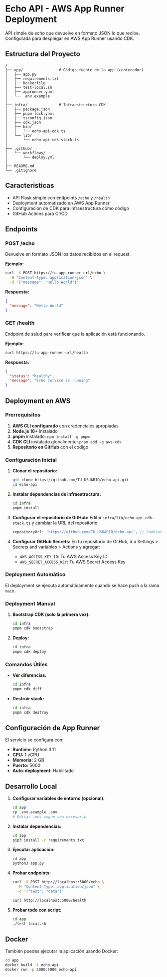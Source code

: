 # Echo API - AWS App Runner Deployment

API simple de echo que devuelve en formato JSON lo que recibe. Configurada para desplegar en AWS App Runner usando CDK.

## Estructura del Proyecto

```
/
├── app/                # Código fuente de la app (contenedor)
│   ├── app.py
│   ├── requirements.txt
│   ├── Dockerfile
│   ├── test-local.sh
│   ├── apprunner.yaml
│   └── .env.example
│
├── infra/              # Infraestructura CDK
│   ├── package.json
│   ├── pnpm-lock.yaml
│   ├── tsconfig.json
│   ├── cdk.json
│   ├── bin/
│   │   └── echo-api-cdk.ts
│   └── lib/
│       └── echo-api-cdk-stack.ts
│
├── .github/
│   └── workflows/
│       └── deploy.yml
│
├── README.md
└── .gitignore
```

## Características

- API Flask simple con endpoints `/echo` y `/health`
- Deployment automatizado en AWS App Runner
- Configuración de CDK para infraestructura como código
- GitHub Actions para CI/CD

## Endpoints

### POST /echo
Devuelve en formato JSON los datos recibidos en el request.

**Ejemplo:**
```bash
curl -X POST https://tu-app-runner-url/echo \
  -H "Content-Type: application/json" \
  -d '{"message": "Hello World"}'
```

**Respuesta:**
```json
{
  "message": "Hello World"
}
```

### GET /health
Endpoint de salud para verificar que la aplicación está funcionando.

**Ejemplo:**
```bash
curl https://tu-app-runner-url/health
```

**Respuesta:**
```json
{
  "status": "healthy",
  "message": "Echo service is running"
}
```

## Deployment en AWS

### Prerrequisitos

1. **AWS CLI configurado** con credenciales apropiadas
2. **Node.js 18+** instalado
3. **pnpm** instalado: `npm install -g pnpm`
4. **CDK CLI** instalado globalmente: `pnpm add -g aws-cdk`
5. **Repositorio en GitHub** con el código

### Configuración Inicial

1. **Clonar el repositorio:**
   ```bash
   git clone https://github.com/TU_USUARIO/echo-api.git
   cd echo-api
   ```

2. **Instalar dependencias de infraestructura:**
   ```bash
   cd infra
   pnpm install
   ```

3. **Configurar el repositorio de GitHub:**
   Editar `infra/lib/echo-api-cdk-stack.ts` y cambiar la URL del repositorio:
   ```typescript
   repositoryUrl: 'https://github.com/TU_USUARIO/echo-api', // Cambiar por tu repositorio
   ```

4. **Configurar GitHub Secrets:**
   En tu repositorio de GitHub, ir a Settings > Secrets and variables > Actions y agregar:
   - `AWS_ACCESS_KEY_ID`: Tu AWS Access Key ID
   - `AWS_SECRET_ACCESS_KEY`: Tu AWS Secret Access Key

### Deployment Automático

El deployment se ejecuta automáticamente cuando se hace push a la rama `main`.

### Deployment Manual

1. **Bootstrap CDK (solo la primera vez):**
   ```bash
   cd infra
   pnpm cdk bootstrap
   ```

2. **Deploy:**
   ```bash
   cd infra
   pnpm cdk deploy
   ```

### Comandos Útiles

- **Ver diferencias:**
  ```bash
  cd infra
  pnpm cdk diff
  ```
- **Destruir stack:**
  ```bash
  cd infra
  pnpm cdk destroy
  ```

## Configuración de App Runner

El servicio se configura con:
- **Runtime:** Python 3.11
- **CPU:** 1 vCPU
- **Memoria:** 2 GB
- **Puerto:** 5000
- **Auto-deployment:** Habilitado

## Desarrollo Local

1. **Configurar variables de entorno (opcional):**
   ```bash
   cd app
   cp .env.example .env
   # Editar .env según sea necesario
   ```

2. **Instalar dependencias:**
   ```bash
   cd app
   pip3 install -r requirements.txt
   ```

3. **Ejecutar aplicación:**
   ```bash
   cd app
   python3 app.py
   ```

4. **Probar endpoints:**
   ```bash
   curl -X POST http://localhost:5000/echo \
     -H "Content-Type: application/json" \
     -d '{"test": "data"}'
   
   curl http://localhost:5000/health
   ```

5. **Probar todo con script:**
   ```bash
   cd app
   ./test-local.sh
   ```

## Docker

También puedes ejecutar la aplicación usando Docker:

```bash
cd app
docker build -t echo-api .
docker run -p 5000:5000 echo-api
``` 